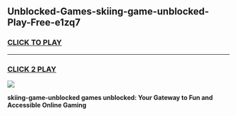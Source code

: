 
## Unblocked-Games-skiing-game-unblocked-Play-Free-e1zq7
<h3>
<a href="https://premium76.site?title=skiing-game-unblocked&ref=19M">CLICK TO PLAY</a></h3>
<hr>

<h3>
<a href="https://premium76.site?title=skiing-game-unblocked&ref=19M">CLICK 2 PLAY</a>
  
</h3>

<a href="https://premium76.site?title=skiing-game-unblocked&ref=19M"><img src="https://clearcache.store/games.png"></a>


**skiing-game-unblocked games unblocked: Your Gateway to Fun and Accessible Online Gaming**
